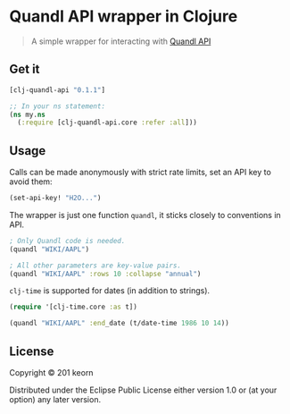 Quandl API wrapper in Clojure 
===================================

> A simple wrapper for interacting with [Quandl API](https://www.quandl.com/docs/api)

## Get it
```clojure
[clj-quandl-api "0.1.1"]

;; In your ns statement:
(ns my.ns
  (:require [clj-quandl-api.core :refer :all]))
```

## Usage

Calls can be made anonymously with strict rate limits,
set an API key to avoid them:
```clojure
(set-api-key! "H2O...")
```

The wrapper is just one function `quandl`, it sticks closely to conventions in API.
```clojure
; Only Quandl code is needed.
(quandl "WIKI/AAPL")

; All other parameters are key-value pairs.
(quandl "WIKI/AAPL" :rows 10 :collapse "annual")
```

`clj-time` is supported for dates (in addition to strings).
```clojure
(require '[clj-time.core :as t])

(quandl "WIKI/AAPL" :end_date (t/date-time 1986 10 14))
```

## License

Copyright © 201 keorn

Distributed under the Eclipse Public License either version 1.0 or (at
your option) any later version.
